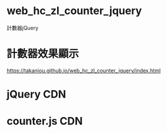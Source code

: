 # web_hc_zl_counter_jquery
計數器jQuery

# 計數器效果顯示
https://takaniou.github.io/web_hc_zl_counter_jquery/index.html

# jQuery CDN

<script src="https://ajax.googleapis.com/ajax/libs/jquery/3.4.1/jquery.min.js"></script>

# counter.js CDN

<script src="https://takaniou.github.io/web_hc_zl_counter_jquery/counter.js"></script>
